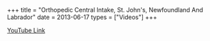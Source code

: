 +++
title = "Orthopedic Central Intake, St. John's, Newfoundland And Labrador"
date = 2013-06-17
types = ["Videos"]
+++

[YouTube Link](https://www.youtube.com/watch?v=fpmTPpEGSwg)
